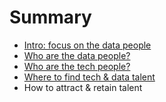 # Summary

* [Intro: focus on the data people](README.md)
* [Who are the data people?](chapter1.md)
* [Who are the tech people?](chapter2.md)
* [Where to find tech & data talent](chapter3.md)
* How to attract & retain talent

